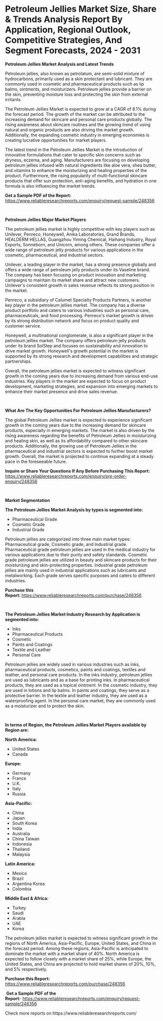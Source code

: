 <p><h1>Petroleum Jellies Market Size, Share & Trends Analysis Report By Application, Regional Outlook, Competitive Strategies, And Segment Forecasts, 2024 - 2031</h1></p><p><strong>Petroleum Jellies Market Analysis and Latest Trends</strong></p>
<p><p>Petroleum jellies, also known as petrolatum, are semi-solid mixture of hydrocarbons, primarily used as a skin protectant and lubricant. They are commonly used in cosmetic and pharmaceutical products such as lip balms, ointments, and moisturizers. Petroleum jellies provide a barrier on the skin, preventing moisture loss and protecting the skin from external irritants.</p><p>The Petroleum Jellies Market is expected to grow at a CAGR of 8.1% during the forecast period. The growth of the market can be attributed to the increasing demand for skincare and personal care products globally. The rising awareness about skincare routines and the growing trend of using natural and organic products are also driving the market growth. Additionally, the expanding cosmetic industry in emerging economies is creating lucrative opportunities for market players.</p><p>The latest trend in the Petroleum Jellies Market is the introduction of innovative formulations that cater to specific skin concerns such as dryness, eczema, and aging. Manufacturers are focusing on developing petroleum jellies infused with natural ingredients like aloe vera, shea butter, and vitamins to enhance the moisturizing and healing properties of the product. Furthermore, the rising popularity of multi-functional skincare products that offer sun protection, anti-aging benefits, and hydration in one formula is also influencing the market trends.</p></p>
<p><strong>Get a Sample PDF of the Report:&nbsp;</strong> <a href="https://www.reliableresearchreports.com/enquiry/request-sample/248356">https://www.reliableresearchreports.com/enquiry/request-sample/248356</a></p>
<p>&nbsp;</p>
<p><strong>Petroleum Jellies Major Market Players</strong></p>
<p><p>The petroleum jellies market is highly competitive with key players such as Unilever, Penreco, Honeywell, Anika Laboratories, Grand Brands, HEALDERM HELLAS, Guangzhou Yiming Chemical, Haihang Industry, Royal Exports, Sonneborn, and Unicorn, among others. These companies offer a wide range of petroleum jelly products for various applications in the cosmetic, pharmaceutical, and industrial sectors.</p><p>Unilever, a leading player in the market, has a strong presence globally and offers a wide range of petroleum jelly products under its Vaseline brand. The company has been focusing on product innovation and marketing campaigns to maintain its market share and attract new customers. Unilever's consistent growth in sales revenue reflects its strong position in the market.</p><p>Penreco, a subsidiary of Calumet Specialty Products Partners, is another key player in the petroleum jellies market. The company has a diverse product portfolio and caters to various industries such as personal care, pharmaceuticals, and food processing. Penreco's market growth is driven by its strong distribution network and focus on product quality and customer service.</p><p>Honeywell, a multinational conglomerate, is also a significant player in the petroleum jellies market. The company offers petroleum jelly products under its brand SolStep and focuses on sustainability and innovation to drive market growth. Honeywell's growth potential in the market is supported by its strong research and development capabilities and strategic partnerships.</p><p>Overall, the petroleum jellies market is expected to witness significant growth in the coming years due to increasing demand from various end-use industries. Key players in the market are expected to focus on product development, marketing strategies, and expansion into emerging markets to enhance their market presence and drive sales revenue.</p></p>
<p>&nbsp;</p>
<p><strong>What Are The Key Opportunities For Petroleum Jellies Manufacturers?</strong></p>
<p><p>The global Petroleum Jellies market is expected to experience significant growth in the coming years due to the increasing demand for skincare products, especially in emerging markets. The market is also driven by the rising awareness regarding the benefits of Petroleum Jellies in moisturizing and healing skin, as well as its affordability compared to other skincare products. Additionally, the growing use of Petroleum Jellies in the pharmaceutical and industrial sectors is expected to further boost market growth. Overall, the market is projected to continue expanding at a steady pace in the foreseeable future.</p></p>
<p><strong>Inquire or Share Your Questions If Any Before Purchasing This Report:</strong> <a href="https://www.reliableresearchreports.com/enquiry/pre-order-enquiry/248356">https://www.reliableresearchreports.com/enquiry/pre-order-enquiry/248356</a></p>
<p>&nbsp;</p>
<p><strong>Market Segmentation</strong></p>
<p><strong>The Petroleum Jellies Market Analysis by types is segmented into:</strong></p>
<p><ul><li>Pharmaceutical Grade</li><li>Cosmetic Grade</li><li>Industrial Grade</li></ul></p>
<p><p>Petroleum jellies are categorized into three main market types: Pharmaceutical grade, Cosmetic grade, and Industrial grade. Pharmaceutical grade petroleum jellies are used in the medical industry for various applications due to their purity and safety standards. Cosmetic grade petroleum jellies are utilized in beauty and skincare products for their moisturizing and skin-protecting properties. Industrial grade petroleum jellies are mainly used in industrial applications such as lubricants and metalworking. Each grade serves specific purposes and caters to different industries.</p></p>
<p><strong>Purchase this Report:&nbsp;</strong><a href="https://www.reliableresearchreports.com/purchase/248356">https://www.reliableresearchreports.com/purchase/248356</a></p>
<p>&nbsp;</p>
<p><strong>The Petroleum Jellies Market Industry Research by Application is segmented into:</strong></p>
<p><ul><li>Inks</li><li>Pharmaceutical Products</li><li>Cosmetic</li><li>Paints and Coatings</li><li>Textile and Leather</li><li>Personal Care</li></ul></p>
<p><p>Petroleum jellies are widely used in various industries such as inks, pharmaceutical products, cosmetics, paints and coatings, textiles and leather, and personal care products. In the inks industry, petroleum jellies are used as lubricants and as a base for printing inks. In pharmaceutical products, they are used as a topical ointment. In the cosmetic industry, they are used in lotions and lip balms. In paints and coatings, they serve as a protective barrier. In the textile and leather industry, they are used as a waterproofing agent. In the personal care market, they are commonly used as a moisturizer and to protect the skin.</p></p>
<p>&nbsp;</p>
<p><strong>In terms of Region, the Petroleum Jellies Market Players available by Region are:</strong></p>
<p>
    <p> <strong> North America: </strong>
        <ul>
            <li>United States</li>
            <li>Canada</li>
        </ul>
        </p> 
    <p> <strong> Europe: </strong>
        <ul>
            <li>Germany</li>
            <li>France</li>
            <li>U.K.</li>
            <li>Italy</li>
            <li>Russia</li>
        </ul>
        </p> 
    <p> <strong> Asia-Pacific: </strong>
        <ul>
            <li>China</li>
            <li>Japan</li>
            <li>South Korea</li>
            <li>India</li>
            <li>Australia</li>
            <li>China Taiwan</li>
            <li>Indonesia</li>
            <li>Thailand</li>
            <li>Malaysia</li>
        </ul>
        </p> 
    <p> <strong> Latin America: </strong>
        <ul>
            <li>Mexico</li>
            <li>Brazil</li>
            <li>Argentina Korea</li>
            <li>Colombia</li>
        </ul>
        </p> 
    <p> <strong> Middle East & Africa: </strong>
        <ul>
            <li>Turkey</li>
            <li>Saudi</li>
            <li>Arabia</li>
            <li>UAE</li>
            <li>Korea</li>
        </ul>
    </p>
    </p>
<p><p>The petroleum jellies market is expected to witness significant growth in the regions of North America, Asia-Pacific, Europe, United States, and China in the forecast period. Among these regions, Asia-Pacific is anticipated to dominate the market with a market share of 40%. North America is expected to follow closely with a market share of 25%, while Europe, the United States, and China are projected to hold market shares of 20%, 10%, and 5% respectively.</p></p>
<p><strong>Purchase this Report: </strong><a href="https://www.reliableresearchreports.com/purchase/248356">https://www.reliableresearchreports.com/purchase/248356</a></p>
<p>&nbsp;<strong>Get a Sample PDF of the Report:&nbsp;&nbsp;</strong><a href="https://www.reliableresearchreports.com/enquiry/request-sample/248356">https://www.reliableresearchreports.com/enquiry/request-sample/248356</a></p>
<p><strong></strong></p>
<p>Check more reports on https://www.reliableresearchreports.com/</p>
